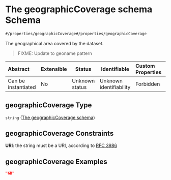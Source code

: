 # The geographicCoverage schema Schema

```txt
#/properties/geographicCoverage#/properties/geographicCoverage
```

The geographical area covered by the dataset.


> FIXME: Update to geoname pattern
>

| Abstract            | Extensible | Status         | Identifiable            | Custom Properties | Additional Properties | Access Restrictions | Defined In                                                                               |
| :------------------ | ---------- | -------------- | ----------------------- | :---------------- | --------------------- | ------------------- | ---------------------------------------------------------------------------------------- |
| Can be instantiated | No         | Unknown status | Unknown identifiability | Forbidden         | Allowed               | none                | [dataset.schema.json\*](../../schema/dataset/dataset.schema.json "open original schema") |

## geographicCoverage Type

`string` ([The geographicCoverage schema](dataset-properties-the-geographiccoverage-schema.md))

## geographicCoverage Constraints

**URI**: the string must be a URI, according to [RFC 3986](https://tools.ietf.org/html/rfc4291 "check the specification")

## geographicCoverage Examples

```json
"GB"
```
